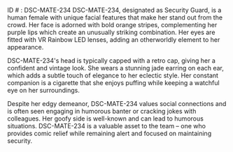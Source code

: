 ID # : DSC-MATE-234
DSC-MATE-234, designated as Security Guard, is a human female with unique facial features that make her stand out from the crowd. Her face is adorned with bold orange stripes, complementing her purple lips which create an unusually striking combination. Her eyes are fitted with VR Rainbow LED lenses, adding an otherworldly element to her appearance.

DSC-MATE-234's head is typically capped with a retro cap, giving her a confident and vintage look. She wears a stunning jade earring on each ear, which adds a subtle touch of elegance to her eclectic style. Her constant companion is a cigarette that she enjoys puffing while keeping a watchful eye on her surroundings.

Despite her edgy demeanor, DSC-MATE-234 values social connections and is often seen engaging in humorous banter or cracking jokes with colleagues. Her goofy side is well-known and can lead to humorous situations. DSC-MATE-234 is a valuable asset to the team – one who provides comic relief while remaining alert and focused on maintaining security.